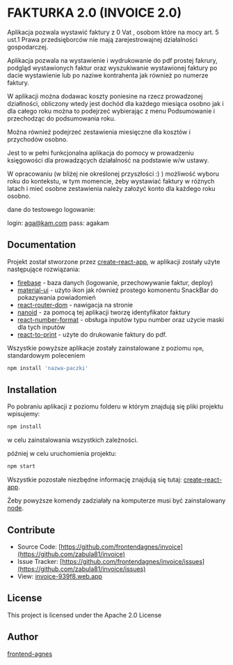 # FAKTURKA 2.0 (INVOICE 2.0)

Aplikacja pozwala wystawić faktury z 0 Vat , osobom które na mocy art. 5 ust.1 Prawa przedsięborców nie mają zarejestrowajnej działalności gospodarczej.

Aplikacja pozwala na wystawienie i wydrukowanie do pdf prostej fakrury, podgląd wystawionych faktur oraz wyszukiwanie wystawionej faktury po dacie wystawienie lub po naziwe kontrahenta jak również po numerze faktury.

W aplikacji można dodawac koszty poniesine na rzecz prowadzonej działlności, obliczony wtedy jest dochód dla każdego miesiąca osobno jak i dla całego roku można to podejrzeć wybierając z menu Podsumowanie i przechodząc do podsumowania roku.

Można również podejrzeć zestawienia miesięczne dla kosztów i przychodów osobno.

Jest to w pełni funkcjonalna aplikacja do pomocy w prowadzeniu księgowości dla prowadzących działalność na podstawie w/w ustawy.

W opracowaniu (w bliżej nie określonej przyszłości :) ) możliwość wyboru roku do kontekstu, w tym momencie, żeby wystawiać faktury w różnych latach i mieć osobne zestawienia należy założyć konto dla każdego roku osobno.

dane do testowego logowanie:

login: aga@kam.com
pass: agakam

## Documentation

Projekt został stworzone przez [create-react-app](https://github.com/facebook/create-react-app), w aplikacji zostały użyte następujące rozwiązania:

* [firebase](https://www.npmjs.com/package/firebase) - baza danych (logowanie, przechowywanie faktur, deploy)
* [material-ui](https://material-ui.com/) - użyto ikon jak również prostego komonentu SnackBar do pokazywania powiadomień
* [react-router-dom](https://reactrouter.com/web/guides/quick-start) - nawigacja na stronie
* [nanoid](https://www.npmjs.com/package/nanoid) - za pomocą tej aplikacji tworzę identyfikator faktury
* [react-number-format](https://www.npmjs.com/package/react-number-format) - obsługa inputów typu number oraz użycie maski dla tych inputów
* [react-to-print](https://github.com/gregnb/react-to-print) - użyte do drukowanie faktury do pdf.

Wszystkie powyższe aplikacje zostały zainstalowane z poziomu `npm`, standardowym poleceniem

```javascript
npm install 'nazwa-paczki'
```

## Installation

Po pobraniu aplikacji z poziomu folderu w którym znajdują się pliki projektu wpisujemy:

```javascript
npm install
```

w celu zainstalowania wszystkich zależności.

później w celu uruchomienia projektu:

```javascript
npm start
```

Wszystkie pozostałe niezbędne informację znajdują się tutaj: [create-react-app](https://github.com/facebook/create-react-app).

Żeby powyższe komendy zadziałały na komputerze musi być zainstalowany [node](https://nodejs.org/en/).

## Contribute

* Source Code:  [https://github.com/frontendagnes/invoice](https://github.com/zabula81/invoice)
* Issue Tracker:  [https://github.com/frontendagnes/invoice/issues](https://github.com/zabula81/invoice/issues)
* View: [invoice-939f8.web.app](https://invoice-939f8.web.app/)

## License

This project is licensed under the Apache 2.0 License

## Author

[frontend-agnes](https://frontend-agnes.web.app/)